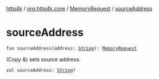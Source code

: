 [http4k](../../index.md) / [org.http4k.core](../index.md) / [MemoryRequest](index.md) / [sourceAddress](./source-address.md)

# sourceAddress

`fun sourceAddress(address: `[`String`](https://kotlinlang.org/api/latest/jvm/stdlib/kotlin/-string/index.html)`): `[`MemoryRequest`](index.md)

(Copy &amp;) sets source address.

`val sourceAddress: `[`String`](https://kotlinlang.org/api/latest/jvm/stdlib/kotlin/-string/index.html)`?`